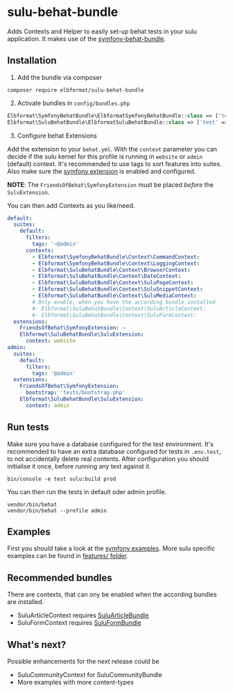 # sulu-behat-bundle

Adds Contexts and Helper to easily set-up behat tests in your sulu application.
It makes use of the [symfony-behat-bundle](https://github.com/elbformat/symfony-behat-bundle).

## Installation

1. Add the bundle via composer
```console
composer require elbformat/sulu-behat-bundle
```

2. Activate bundles in `config/bundles.php`
```php
Elbformat\SymfonyBehatBundle\ElbformatSymfonyBehatBundle::class => ['test' => true],
Elbformat\SuluBehatBundle\ElbformatSuluBehatBundle::class => ['test' => true],
```

3. Configure behat Extensions

Add the extension to your `behat.yml`. With the `context` parameter you can decide if the sulu kernel for this profile is
running in `website` or `admin` (default) context. It's recommended to use tags to sort features into suites.
Also make sure the [symfony extension](https://github.com/FriendsOfBehat/SymfonyExtension) is enabled and configured.

**NOTE**: The `FriendsOfBehat\SymfonyExtension` must be placed *before* the `SuluExtension`.

You can then add Contexts as you like/need.

```yml
default:
  suites:
    default:
      filters:
        tags: '~@admin'
      contexts:
        - Elbformat\SymfonyBehatBundle\Context\CommandContext:
        - Elbformat\SymfonyBehatBundle\Context\LoggingContext:
        - Elbformat\SuluBehatBundle\Context\BrowserContext:
        - Elbformat\SuluBehatBundle\Context\DateContext:
        - Elbformat\SuluBehatBundle\Context\SuluPageContext:
        - Elbformat\SuluBehatBundle\Context\SuluSnippetContext:
        - Elbformat\SuluBehatBundle\Context\SuluMediaContext:
        # Only enable, when you have the according bundle installed
        #- Elbformat\SuluBehatBundle\Context\SuluArticleContext:
        #- Elbformat\SuluBehatBundle\Context\SuluFormContext:
  extensions:
    FriendsOfBehat\SymfonyExtension: ~
    Elbformat\SuluBehatBundle\SuluExtension:
      context: website
admin:
  suites:
    default:
      filters:
        tags: '@admin'
  extensions:
    FriendsOfBehat\SymfonyExtension:
      bootstrap: 'tests/bootstrap.php'
    Elbformat\SuluBehatBundle\SuluExtension:
      context: admin
```

## Run tests
Make sure you have a database configured for the test environment.
It's recommended to have an extra database configured for tests in `.env.test`, to not accidentally delete real contents.
After configuration you should initialise it once, before running any test against it.

```shell
bin/console -e test sulu:build prod
```

You can then run the tests in default oder admin profile.
```shell
vendor/bin/behat
vendor/bin/behat --profile admin
```

## Examples
First you should take a look at the [symfony examples](https://github.com/elbformat/symfony-behat-bundle/blob/main/doc/examples.md). More sulu specific examples can be found in [features/ folder](https://github.com/elbformat/sulu-behat-bundle/features).

## Recommended bundles
There are contexts, that can ony be enabled when the according bundles are installed.
* SuluArticleContext requires [SuluArticleBundle](https://github.com/sulu/SuluArticleBundle)
* SuluFormContext requires [SuluFormBundle](https://github.com/sulu/SuluFormBundle)

## What's next?
Possible enhancements for the next release could be
* SuluCommunityContext for SuluCommunityBundle
* More examples with more content-types